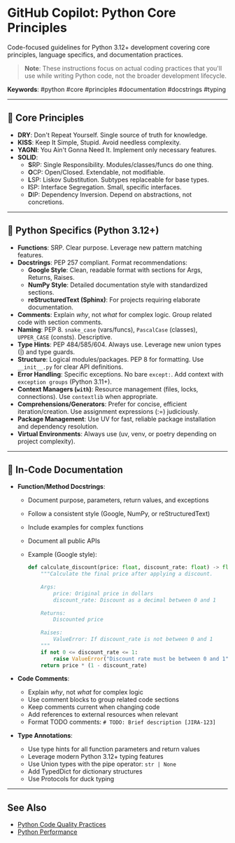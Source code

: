 # GitHub Copilot: Python Core Principles

Code-focused guidelines for Python 3.12+ development covering core principles, language specifics, and documentation practices.

> **Note**: These instructions focus on actual coding practices that you'll use while writing Python code, not the broader development lifecycle.

**Keywords**: #python #core #principles #documentation #docstrings #typing

---

## 🧠 Core Principles

* **DRY**: Don't Repeat Yourself. Single source of truth for knowledge.
* **KISS**: Keep It Simple, Stupid. Avoid needless complexity.
* **YAGNI**: You Ain't Gonna Need It. Implement only necessary features.
* **SOLID**:
  * **S**RP: Single Responsibility. Modules/classes/funcs do one thing.
  * **O**CP: Open/Closed. Extendable, not modifiable.
  * **L**SP: Liskov Substitution. Subtypes replaceable for base types.
  * **I**SP: Interface Segregation. Small, specific interfaces.
  * **D**IP: Dependency Inversion. Depend on abstractions, not concretions.

---

## 🐍 Python Specifics (Python 3.12+)

* **Functions**: SRP. Clear purpose. Leverage new pattern matching features.
* **Docstrings**: PEP 257 compliant. Format recommendations:
  * **Google Style**: Clean, readable format with sections for Args, Returns, Raises.
  * **NumPy Style**: Detailed documentation style with standardized sections.
  * **reStructuredText (Sphinx)**: For projects requiring elaborate documentation.
* **Comments**: Explain *why*, not *what* for complex logic. Group related code with section comments.
* **Naming**: PEP 8. `snake_case` (vars/funcs), `PascalCase` (classes), `UPPER_CASE` (consts). Descriptive.
* **Type Hints**: PEP 484/585/604. Always use. Leverage new union types (|) and type guards.
* **Structure**: Logical modules/packages. PEP 8 for formatting. Use `__init__.py` for clear API definitions.
* **Error Handling**: Specific exceptions. No bare `except:`. Add context with `exception groups` (Python 3.11+).
* **Context Managers (`with`)**: Resource management (files, locks, connections). Use `contextlib` when appropriate.
* **Comprehensions/Generators**: Prefer for concise, efficient iteration/creation. Use assignment expressions (:=) judiciously.
* **Package Management**: Use UV for fast, reliable package installation and dependency resolution.
* **Virtual Environments**: Always use (uv, venv, or poetry depending on project complexity).

---

## 📝 In-Code Documentation

* **Function/Method Docstrings**:
  * Document purpose, parameters, return values, and exceptions
  * Follow a consistent style (Google, NumPy, or reStructuredText)
  * Include examples for complex functions
  * Document all public APIs
  * Example (Google style):

    ```python
    def calculate_discount(price: float, discount_rate: float) -> float:
        """Calculate the final price after applying a discount.
        
        Args:
            price: Original price in dollars
            discount_rate: Discount as a decimal between 0 and 1
            
        Returns:
            Discounted price
            
        Raises:
            ValueError: If discount_rate is not between 0 and 1
        """
        if not 0 <= discount_rate <= 1:
            raise ValueError("Discount rate must be between 0 and 1")
        return price * (1 - discount_rate)
    ```

* **Code Comments**:
  * Explain *why*, not *what* for complex logic
  * Use comment blocks to group related code sections
  * Keep comments current when changing code
  * Add references to external resources when relevant
  * Format TODO comments: `# TODO: Brief description [JIRA-123]`

* **Type Annotations**:
  * Use type hints for all function parameters and return values
  * Leverage modern Python 3.12+ typing features
  * Use Union types with the pipe operator: `str | None`
  * Add TypedDict for dictionary structures
  * Use Protocols for duck typing

---

## See Also
- [Python Code Quality Practices](/python/python-code-quality.md)
- [Python Performance](/python/python-performance.md)
